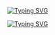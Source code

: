 [![Typing SVG](https://readme-typing-svg.demolab.com?font=Fira+Code&size=35&duration=2000&pause=1000&color=08FF68&repeat=false&width=435&lines=%F0%9F%91%8BHello%2C+I'm+Pr)](https://git.io/typing-svg)

[![Typing SVG](https://readme-typing-svg.demolab.com?font=Fira+Code&size=35&duration=2000&pause=1000&color=08FF68&repeat=false&width=435&lines=%F0%9F%87%B7%F0%9F%87%BARussian+developer;from+St.Petersburg)](https://git.io/typing-svg)
